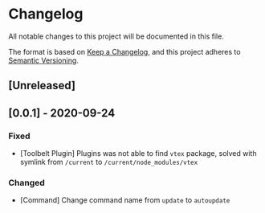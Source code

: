 # Changelog
All notable changes to this project will be documented in this file.

The format is based on [Keep a Changelog](https://keepachangelog.com/en/1.0.0/),
and this project adheres to [Semantic Versioning](https://semver.org/spec/v2.0.0.html).

## [Unreleased]

## [0.0.1] - 2020-09-24

### Fixed
- [Toolbelt Plugin] Plugins was not able to find `vtex` package, solved with symlink from `/current` to `/current/node_modules/vtex`

### Changed
- [Command] Change command name from `update` to `autoupdate`